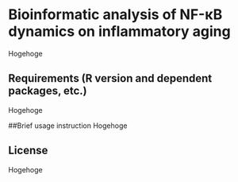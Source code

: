 # Bioinformatic analysis of NF-κB dynamics on inflammatory aging
Hogehoge



## Requirements (R version and dependent packages, etc.)
Hogehoge



##Brief usage instruction
Hogehoge



## License
Hogehoge
